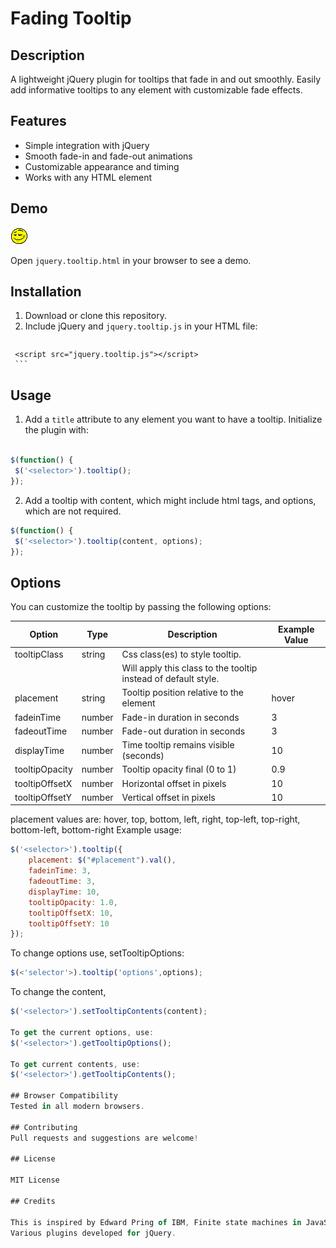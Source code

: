 # Fading Tooltip

## Description

A lightweight jQuery plugin for tooltips that fade in and out smoothly. Easily add informative tooltips to any element with customizable fade effects.

## Features

- Simple integration with jQuery
- Smooth fade-in and fade-out animations
- Customizable appearance and timing
- Works with any HTML element

## Demo

![Tooltip Demo](smiley.gif)

Open `jquery.tooltip.html` in your browser to see a demo.

## Installation

1. Download or clone this repository.
2. Include jQuery and `jquery.tooltip.js` in your HTML file:
	 ```html
  <script src="https://code.jquery.com/jquery-3.6.0.min.js"></script>
	 <script src="jquery.tooltip.js"></script>
	 ```

## Usage

1. Add a `title` attribute to any element you want to have a tooltip. Initialize the plugin with:

```js

$(function() {
 $('<selector>').tooltip();
});
```

2. Add a tooltip with content, which might include html tags, and options, which are not required.

```js
$(function() {
 $('<selector>').tooltip(content, options);
});
```

## Options

You can customize the tooltip by passing the following options:

| Option           | Type    | Description                                      | Example Value           |
|------------------|---------|--------------------------------------------------|-------------------------|
| tooltipClass     | string  | Css class(es) to style tooltip.                  |                         |
|                  |         | Will apply this class to the tooltip instead of default style.             |
| placement        | string  | Tooltip position relative to the element         | hover                   |
| fadeinTime       | number  | Fade-in duration in seconds                      | 3                       |
| fadeoutTime      | number  | Fade-out duration in seconds                     | 3                       |
| displayTime      | number  | Time tooltip remains visible (seconds)           | 10                      |
| tooltipOpacity   | number  | Tooltip opacity final (0 to 1)                   | 0.9                     |
| tooltipOffsetX   | number  | Horizontal offset in pixels                      | 10                      |
| tooltipOffsetY   | number  | Vertical offset in pixels                        | 10                      |

placement values are: hover, top, bottom, left, right, top-left, top-right, bottom-left, bottom-right
Example usage:

```js
$('<selector>').tooltip({
	placement: $("#placement").val(),
	fadeinTime: 3,
	fadeoutTime: 3,
	displayTime: 10,
	tooltipOpacity: 1.0,
	tooltipOffsetX: 10,
	tooltipOffsetY: 10
});
```

To change options use, setTooltipOptions:

```js
$(<'selector'>).tooltip('options',options);
```

To change the content,

```js
$('<selector>').setTooltipContents(content);

To get the current options, use:
$('<selector>').getTooltipOptions();

To get current contents, use:
$('<selector>').getTooltipContents();

## Browser Compatibility
Tested in all modern browsers.

## Contributing
Pull requests and suggestions are welcome!

## License

MIT License

## Credits

This is inspired by Edward Pring of IBM, Finite state machines in JavaScript, Parts 1, 2, 3, 2007. This was my first introduction to finite state machines. The writing was straightforward, comprehensive and enjoyable. I read this many years ago and just found the original on one of my home servers. I decided to update it to current standards and implement it as a jquery plugin. That wasn't really necessary, but it was instructive for me.
Various plugins developed for jQuery.
